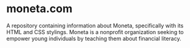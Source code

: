 # moneta.com
A repository containing information about Moneta, specifically with its HTML and CSS stylings. Moneta is a nonprofit organization seeking to empower young individuals by teaching them about financial literacy. 
